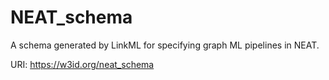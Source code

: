 # NEAT_schema

A schema generated by LinkML for specifying graph ML pipelines in NEAT.

URI: https://w3id.org/neat_schema

